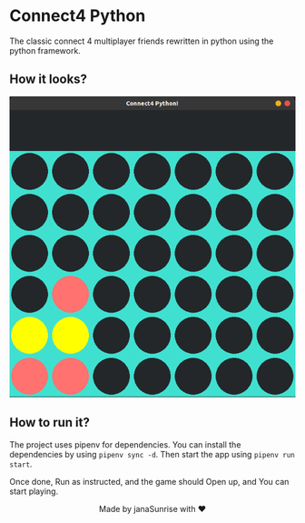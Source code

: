 # Connect4 Python

The classic connect 4 multiplayer friends rewritten in python using the python framework.

## How it looks?

![Image of the connect4 Game](https://github.com/janaSunrise/connect4-python/blob/main/images/connect4.png)

## How to run it?

The project uses pipenv for dependencies. You can install the dependencies by using `pipenv sync -d`. Then start the
app using `pipenv run start`.

Once done, Run as instructed, and the game should Open up, and You can start playing.


<div align="center">

Made by janaSunrise with ❤

</div>
